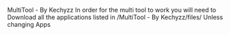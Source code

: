 MultiTool - By Kechyzz
In order for the multi tool to work you will need to Download all the applications listed in /MultiTool - By Kechyzz/files/       Unless changing Apps
